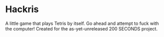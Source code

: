 Hackris
=======

A little game that plays Tetris by itself. Go ahead and attempt to fuck with the computer!
Created for the as-yet-unreleased 200 SECONDS project.
